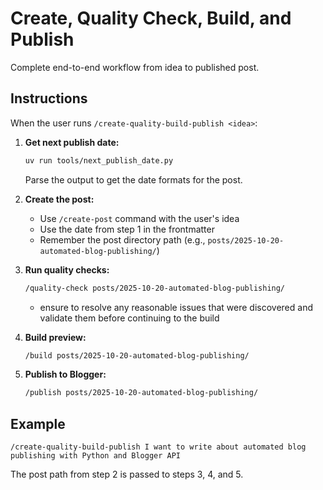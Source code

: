 # Create, Quality Check, Build, and Publish

Complete end-to-end workflow from idea to published post.

## Instructions

When the user runs `/create-quality-build-publish <idea>`:

1. **Get next publish date:**
   ```bash
   uv run tools/next_publish_date.py
   ```
   Parse the output to get the date formats for the post.

2. **Create the post:**
   - Use `/create-post` command with the user's idea
   - Use the date from step 1 in the frontmatter
   - Remember the post directory path (e.g., `posts/2025-10-20-automated-blog-publishing/`)

3. **Run quality checks:**
   ```bash
   /quality-check posts/2025-10-20-automated-blog-publishing/
   ```
   - ensure to resolve any reasonable issues that were discovered and validate them before continuing to the build

4. **Build preview:**
   ```bash
   /build posts/2025-10-20-automated-blog-publishing/
   ```

5. **Publish to Blogger:**
   ```bash
   /publish posts/2025-10-20-automated-blog-publishing/
   ```

## Example

```
/create-quality-build-publish I want to write about automated blog publishing with Python and Blogger API
```

The post path from step 2 is passed to steps 3, 4, and 5.
